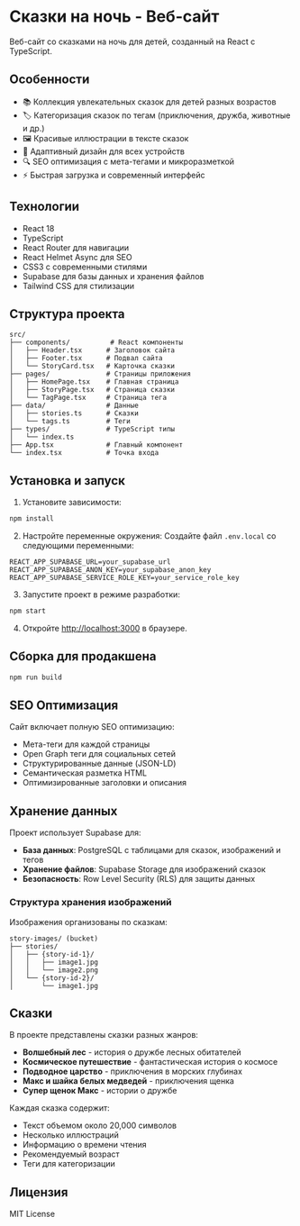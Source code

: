 # Сказки на ночь - Веб-сайт

Веб-сайт со сказками на ночь для детей, созданный на React с TypeScript.

## Особенности

- 📚 Коллекция увлекательных сказок для детей разных возрастов
- 🏷️ Категоризация сказок по тегам (приключения, дружба, животные и др.)
- 🖼️ Красивые иллюстрации в тексте сказок
- 📱 Адаптивный дизайн для всех устройств
- 🔍 SEO оптимизация с мета-тегами и микроразметкой
- ⚡ Быстрая загрузка и современный интерфейс

## Технологии

- React 18
- TypeScript
- React Router для навигации
- React Helmet Async для SEO
- CSS3 с современными стилями
- Supabase для базы данных и хранения файлов
- Tailwind CSS для стилизации

## Структура проекта

```
src/
├── components/          # React компоненты
│   ├── Header.tsx      # Заголовок сайта
│   ├── Footer.tsx      # Подвал сайта
│   └── StoryCard.tsx   # Карточка сказки
├── pages/              # Страницы приложения
│   ├── HomePage.tsx    # Главная страница
│   ├── StoryPage.tsx   # Страница сказки
│   └── TagPage.tsx     # Страница тега
├── data/               # Данные
│   ├── stories.ts      # Сказки
│   └── tags.ts         # Теги
├── types/              # TypeScript типы
│   └── index.ts
├── App.tsx             # Главный компонент
└── index.tsx           # Точка входа
```

## Установка и запуск

1. Установите зависимости:
```bash
npm install
```

2. Настройте переменные окружения:
Создайте файл `.env.local` со следующими переменными:
```env
REACT_APP_SUPABASE_URL=your_supabase_url
REACT_APP_SUPABASE_ANON_KEY=your_supabase_anon_key
REACT_APP_SUPABASE_SERVICE_ROLE_KEY=your_service_role_key
```

3. Запустите проект в режиме разработки:
```bash
npm start
```

4. Откройте [http://localhost:3000](http://localhost:3000) в браузере.

## Сборка для продакшена

```bash
npm run build
```

## SEO Оптимизация

Сайт включает полную SEO оптимизацию:

- Мета-теги для каждой страницы
- Open Graph теги для социальных сетей
- Структурированные данные (JSON-LD)
- Семантическая разметка HTML
- Оптимизированные заголовки и описания

## Хранение данных

Проект использует Supabase для:
- **База данных**: PostgreSQL с таблицами для сказок, изображений и тегов
- **Хранение файлов**: Supabase Storage для изображений сказок
- **Безопасность**: Row Level Security (RLS) для защиты данных

### Структура хранения изображений

Изображения организованы по сказкам:
```
story-images/ (bucket)
├── stories/
│   ├── {story-id-1}/
│   │   ├── image1.jpg
│   │   └── image2.png
│   └── {story-id-2}/
│       └── image1.jpg
```

## Сказки

В проекте представлены сказки разных жанров:

- **Волшебный лес** - история о дружбе лесных обитателей
- **Космическое путешествие** - фантастическая история о космосе
- **Подводное царство** - приключения в морских глубинах
- **Макс и шайка белых медведей** - приключения щенка
- **Супер щенок Макс** - истории о дружбе

Каждая сказка содержит:
- Текст объемом около 20,000 символов
- Несколько иллюстраций
- Информацию о времени чтения
- Рекомендуемый возраст
- Теги для категоризации

## Лицензия

MIT License 